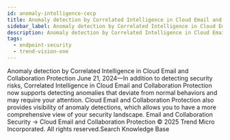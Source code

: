 ```yaml
---
id: anomaly-intelligence-cecp
title: Anomaly detection by Correlated Intelligence in Cloud Email and Collaboration Protection
sidebar_label: Anomaly detection by Correlated Intelligence in Cloud Email and Collaboration Protection
description: Anomaly detection by Correlated Intelligence in Cloud Email and Collaboration Protection
tags:
  - endpoint-security
  - trend-vision-one
---
```


 Anomaly detection by Correlated Intelligence in Cloud Email and Collaboration Protection June 21, 2024—In addition to detecting security risks, Correlated Intelligence in Cloud Email and Collaboration Protection now supports detecting anomalies that deviate from normal behaviors and may require your attention. Cloud Email and Collaboration Protection also provides visibility of anomaly detections, which allows you to have a more comprehensive view of your security landscape. Email and Collaboration Security → Cloud Email and Collaboration Protection © 2025 Trend Micro Incorporated. All rights reserved.Search Knowledge Base